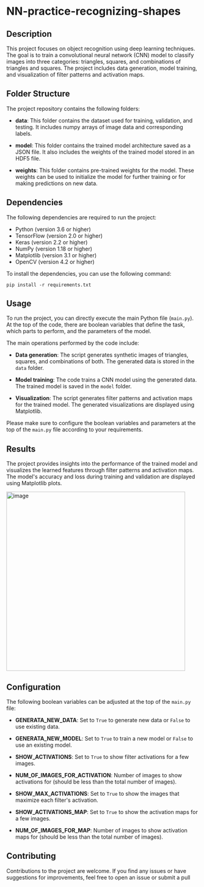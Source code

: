 # NN-practice-recognizing-shapes

## Description

This project focuses on object recognition using deep learning techniques. The goal is to train a convolutional neural network (CNN) model to classify images into three categories: triangles, squares, and combinations of triangles and squares. The project includes data generation, model training, and visualization of filter patterns and activation maps.

## Folder Structure

The project repository contains the following folders:

- **data**: This folder contains the dataset used for training, validation, and testing. It includes numpy arrays of image data and corresponding labels.

- **model**: This folder contains the trained model architecture saved as a JSON file. It also includes the weights of the trained model stored in an HDF5 file.

- **weights**: This folder contains pre-trained weights for the model. These weights can be used to initialize the model for further training or for making predictions on new data.

## Dependencies

The following dependencies are required to run the project:

- Python (version 3.6 or higher)
- TensorFlow (version 2.0 or higher)
- Keras (version 2.2 or higher)
- NumPy (version 1.18 or higher)
- Matplotlib (version 3.1 or higher)
- OpenCV (version 4.2 or higher)

To install the dependencies, you can use the following command:

```
pip install -r requirements.txt
```

## Usage

To run the project, you can directly execute the main Python file (`main.py`). At the top of the code, there are boolean variables that define the task, which parts to perform, and the parameters of the model.

The main operations performed by the code include:

- **Data generation**: The script generates synthetic images of triangles, squares, and combinations of both. The generated data is stored in the `data` folder.

- **Model training**: The code trains a CNN model using the generated data. The trained model is saved in the `model` folder.

- **Visualization**: The script generates filter patterns and activation maps for the trained model. The generated visualizations are displayed using Matplotlib.

Please make sure to configure the boolean variables and parameters at the top of the `main.py` file according to your requirements.

## Results

The project provides insights into the performance of the trained model and visualizes the learned features through filter patterns and activation maps. The model's accuracy and loss during training and validation are displayed using Matplotlib plots.

<img width="468" alt="image" src="https://github.com/lironfarzam/NN-practice-recognizing-shapes/assets/87701576/f4f9edfc-efbd-4157-a214-5f2cbbc79994">


## Configuration

The following boolean variables can be adjusted at the top of the `main.py` file:

- **GENERATA_NEW_DATA**: Set to `True` to generate new data or `False` to use existing data.

- **GENERATA_NEW_MODEL**: Set to `True` to train a new model or `False` to use an existing model.

- **SHOW_ACTIVATIONS**: Set to `True` to show filter activations for a few images.

- **NUM_OF_IMAGES_FOR_ACTIVATION**: Number of images to show activations for (should be less than the total number of images).

- **SHOW_MAX_ACTIVATIONS**: Set to `True` to show the images that maximize each filter's activation.

- **SHOW_ACTIVATIONS_MAP**: Set to `True` to show the activation maps for a few images.

- **NUM_OF_IMAGES_FOR_MAP**: Number of images to show activation maps for (should be less than the total number of images).

## Contributing

Contributions to the project are welcome. If you find any issues or have suggestions for improvements, feel free to open an issue or submit a pull
